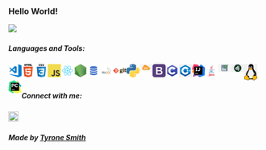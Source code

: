 ### Hello World!

<img src = "https://media.giphy.com/media/S5EOnENYbDCyrvvsjv/giphy.gif">

##### Languages and Tools: 
<img align="left" alt="Visual Studio Code" width="26px" src="READMEImages/visual-studio-code.png" />
<img align="left" alt="HTML5" width="26px" src="READMEImages/html.png" />
<img align="left" alt="CSS3" width="26px" src="READMEImages/css.png" />
<img align="left" alt="JavaScript" width="26px" src="READMEImages/javascript.png" />
<img align="left" alt="React" width="26px" src="READMEImages/react.png" />
<img align="left" alt="Node.js" width="26px" src="READMEImages/nodejs.png" />
<img align="left" alt="SQL" width="26px" src="READMEImages/sql.png" />
<img align="left" alt="MySQL" width="26px" src="READMEImages/mysql.png" />
<img align="left" alt="Git" width="26px" src="READMEImages/git.png" />
<img align="left" alt="Python" width="26px" src="READMEImages/python.png" />
<img align="left" alt="AWS" width="26px" src="READMEImages/AWS.jpg" />
<img align="left" alt="Bootstrap" width="26px" src="READMEImages/Bootstrap.png" />
<img align="left" alt="C" width="26px" src="READMEImages/C.png" />
<img align="left" alt="C++" width="26px" src="READMEImages/c++.png" />
<img align="left" alt="IntelliJ" width="26px" src="READMEImages/IntelliJ.png" />
<img align="left" alt="Java" width="26px" src="READMEImages/Java.png" />
<img align="left" alt="Selenium" width="26px" src="READMEImages/Selenium.jpg" />
<img align="left" alt="Django" width="26px" src="READMEImages/django.png" />
<img align="left" alt="Linux" width="26px" src="READMEImages/linux.png" />
<img align="left" alt="Pycharm" width="26px" src="READMEImages/pycharm.png" />

<br />
<br />


##### Connect with me: 
<a href="https://www.linkedin.com/in/tdstyrone/"><img src="https://img.icons8.com/android/24/000000/linkedin.png" height="20px" width="20px"/></a>





##### Made by [Tyrone Smith](https://github.com/tdstyrone)
